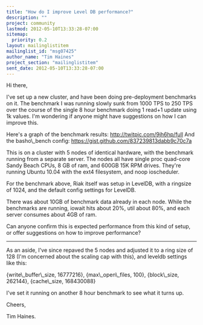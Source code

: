 ```yaml
---
title: "How do I improve Level DB performance?"
description: ""
project: community
lastmod: 2012-05-10T13:33:28-07:00
sitemap:
  priority: 0.2
layout: mailinglistitem
mailinglist_id: "msg07425"
author_name: "Tim Haines"
project_section: "mailinglistitem"
sent_date: 2012-05-10T13:33:28-07:00
---
```



Hi there,

I've set up a new cluster, and have been doing pre-deployment benchmarks on
it. The benchmark I was running slowly sunk from 1000 TPS to 250 TPS over
the course of the single 8 hour benchmark doing 1 read+1 update using 1k
values. I'm wondering if anyone might have suggestions on how I can
improve this.

Here's a graph of the benchmark results: http://twitpic.com/9jh6hp/full
And the basho\\_bench config: https://gist.github.com/837239813dabb9c70c7a

This is on a cluster with 5 nodes of identical hardware, with the benchmark
running from a separate server. The nodes all have single proc quad-core
Sandy Beach CPUs, 8 GB of ram, and 600GB 15K RPM drives. They're running
Ubuntu 10.04 with the ext4 filesystem, and noop ioscheduler.

For the benchmark above, Riak itself was setup in LevelDB, with a ringsize
of 1024, and the default config settings for LevelDB.

There was about 10GB of benchmark data already in each node. While the
benchmarks are running, iowait hits about 20%, util about 80%, and each
server consumes about 4GB of ram.

Can anyone confirm this is expected performance from this kind of setup, or
offer suggestions on how to improve performance?


---
As an aside, I've since repaved the 5 nodes and adjusted it to a ring size
of 128 (I'm concerned about the scaling cap with this), and leveldb
settings like this:

 {write\\_buffer\\_size, 16777216},
 {max\\_open\\_files, 100},
 {block\\_size, 262144},
 {cache\\_size, 168430088}

I've set it running on another 8 hour benchmark to see what it turns up.


Cheers,

Tim Haines.
